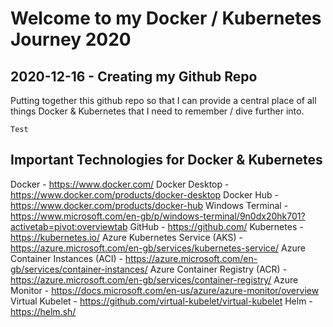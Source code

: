 # Welcome to my Docker / Kubernetes Journey 2020
## 2020-12-16 - Creating my Github Repo
Putting together this github repo so that I can provide a central place of all things Docker & Kubernetes that I need to remember / dive further into.
```
Test
```

## Important Technologies for Docker & Kubernetes
Docker - https://www.docker.com/
Docker Desktop - https://www.docker.com/products/docker-desktop
Docker Hub - https://www.docker.com/products/docker-hub
Windows Terminal - https://www.microsoft.com/en-gb/p/windows-terminal/9n0dx20hk701?activetab=pivot:overviewtab
GitHub - https://github.com/
Kubernetes - https://kubernetes.io/
Azure Kubernetes Service (AKS) - https://azure.microsoft.com/en-gb/services/kubernetes-service/
Azure Container Instances (ACI) - https://azure.microsoft.com/en-gb/services/container-instances/
Azure Container Registry (ACR) - https://azure.microsoft.com/en-gb/services/container-registry/
Azure Monitor - https://docs.microsoft.com/en-us/azure/azure-monitor/overview
Virtual Kubelet - https://github.com/virtual-kubelet/virtual-kubelet
Helm - https://helm.sh/
